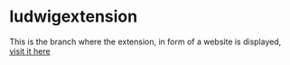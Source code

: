 # ludwigextension

This is the branch where the extension, in form of a website is displayed, [visit it here](https://kendalldoescoding.gq/ludwigextension)
